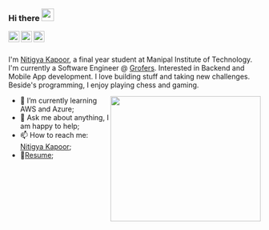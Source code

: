 ### Hi there <img src="https://media.giphy.com/media/hvRJCLFzcasrR4ia7z/giphy.gif" width="25px">
<a href="https://www.linkedin.com/in/nitigyakapoor/">
  <img align="left" alt="Nitigya's LinkdeIN" width="22px" src="https://cdn.jsdelivr.net/npm/simple-icons@v3/icons/linkedin.svg" />
</a>
<a href="https://www.codechef.com/users/itsnitigya">
  <img align="left" alt="Nitigya's Codechef" width="22px" src="https://svgshare.com/i/PBT.svg" />
</a>
<a href="https://medium.com/@kapoornitigya">
  <img align="left" alt="Nitigya's Medium" width="22px" src="https://svgshare.com/i/PBg.svg" />
</a>


<br />
<br />


I'm [Nitigya Kapoor](), a final year student at Manipal Institute of Technology. I'm currently a Software Engineer @ [Grofers](https://lambda.grofers.com). Interested in Backend and Mobile App development. I love building stuff and taking new challenges. Beside's programming, I enjoy playing chess and gaming.

<img align="right" src="https://github-readme-stats.vercel.app/api/top-langs/?username=itsnitigya&layout=compac" width="300" height="250" />

  
- 🌱 I’m currently learning AWS and Azure; 
- 💬 Ask me about anything, I am happy to help;
- 📫 How to reach me: [Nitigya Kapoor](mailto:kapoornitigya@gmail.com);
- 📝[Resume](https://drive.google.com/file/d/1owFgoMLdQyS2trDOM8ietNo8-g90zIu-/view?usp=sharing);
